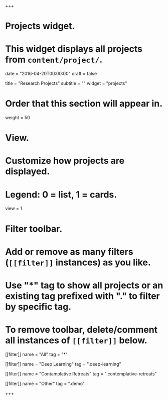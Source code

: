 +++
# Projects widget.
# This widget displays all projects from `content/project/`.

date = "2016-04-20T00:00:00"
draft = false

title = "Research Projects"
subtitle = ""
widget = "projects"

# Order that this section will appear in.
weight = 50

# View.
# Customize how projects are displayed.
# Legend: 0 = list, 1 = cards.
view = 1

# Filter toolbar.
# Add or remove as many filters (`[[filter]]` instances) as you like.
# Use "*" tag to show all projects or an existing tag prefixed with "." to filter by specific tag.
# To remove toolbar, delete/comment all instances of `[[filter]]` below.
[[filter]]
  name = "All"
  tag = "*"
  
[[filter]]
  name = "Deep Learning"
  tag = ".deep-learning"

[[filter]]
  name = "Contamplative Retreats"
  tag = ".contemplative-retreats"

[[filter]]
  name = "Other"
  tag = ".demo"

+++

